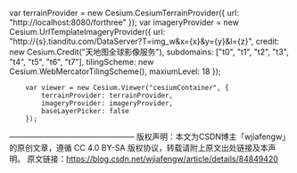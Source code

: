 
var terrainProvider = new Cesium.CesiumTerrainProvider({
            url: "http://localhost:8080/forthree"
        });
        var imageryProvider = new Cesium.UrlTemplateImageryProvider({
            url: "http://{s}.tianditu.com/DataServer?T=img_w&x={x}&y={y}&l={z}",
            credit: new Cesium.Credit("天地图全球影像服务"),
            subdomains: ["t0", "t1", "t2", "t3", "t4", "t5", "t6", "t7"],
            tilingScheme: new Cesium.WebMercatorTilingScheme(),
            maxiumLevel: 18
        });
    
    
        var viewer = new Cesium.Viewer("cesiumContainer", {
            terrainProvider: terrainProvider,
            imageryProvider: imageryProvider,
            baseLayerPicker: false
        });
————————————————
版权声明：本文为CSDN博主「wjiafengw」的原创文章，遵循 CC 4.0 BY-SA 版权协议，转载请附上原文出处链接及本声明。
原文链接：https://blog.csdn.net/wjiafengw/article/details/84849420


